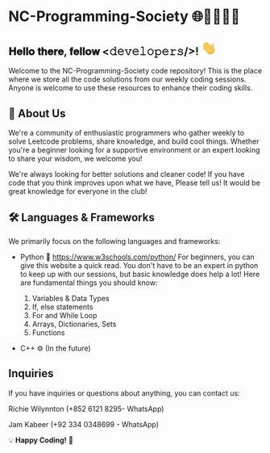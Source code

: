 # NC-Programming-Society 🌐👨‍💻👩‍💻
<h2> 𝐇𝐞𝐥𝐥𝐨 𝐭𝐡𝐞𝐫𝐞, 𝐟𝐞𝐥𝐥𝐨𝐰 <𝚍𝚎𝚟𝚎𝚕𝚘𝚙𝚎𝚛𝚜/>! <img src="https://github.com/ABSphreak/ABSphreak/blob/master/gifs/Hi.gif" width="30"></h2>
Welcome to the NC-Programming-Society code repository! This is the place where we store all the code solutions from our weekly coding sessions. Anyone is welcome to use these resources to enhance their coding skills.

## 📌 About Us

We're a community of enthusiastic programmers who gather weekly to solve Leetcode problems, share knowledge, and build cool things. Whether you're a beginner looking for a supportive environment or an expert looking to share your wisdom, we welcome you!

We're always looking for better solutions and cleaner code! If you have code that you think improves upon what we have, Please tell us! It would be great knowledge for everyone in the club!

## 🛠 Languages & Frameworks

We primarily focus on the following languages and frameworks:

- Python 🐍
  https://www.w3schools.com/python/
  For beginners, you can give this website a quick read. You don't have to be an expert in python to keep up with our sessions, but basic knowledge does help a lot!
  Here are fundamental things you should know:
  1. Variables & Data Types
  2. If, else statements
  3. For and While Loop
  4. Arrays, Dictionaries, Sets
  5. Functions

- C++ ⚙️ (In the future)

## Inquiries  
  If you have inquiries or questions about anything, you can contact us:
  
  Richie Wilynnton (+852 6121 8295- WhatsApp)
  
  Jam Kabeer (+92 334 0348699 - WhatsApp)

💡 **Happy Coding!** 🚀
